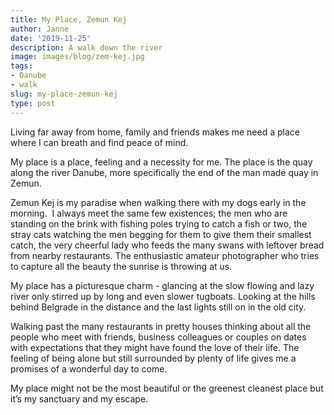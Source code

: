 ```yaml
---
title: My Place, Zemun Kej
author: Janne
date: '2019-11-25'
description: A walk down the river
image: images/blog/zem-kej.jpg
tags:
- Danube
- walk
slug: my-place-zemun-kej
type: post
---
```


Living far away from home, family and friends makes me need a place where I can breath and find peace of mind. 

My place is a place, feeling and a necessity for me. The place is the quay along the river Danube, more specifically the end of the man made quay in Zemun. 

Zemun Kej is my paradise when walking there with my dogs early in the morning. 
I always meet the same few existences; the men who are standing on the brink with fishing poles trying to catch a fish or two, the stray cats watching the men begging for them to give them their smallest catch, the very cheerful lady who feeds the many swans with leftover bread from nearby restaurants. The enthusiastic amateur photographer who tries to capture all the beauty the sunrise is throwing at us. 

My place has a picturesque charm - glancing at the slow flowing and lazy river only stirred up by long and even slower tugboats. Looking at the hills behind Belgrade in the distance and the last lights still on in the old city. 

Walking past the many restaurants in pretty houses thinking about all the people who meet with friends, business colleagues or couples on dates with expectations that they might have found the love of their life. The feeling of being alone but still surrounded by plenty of life gives me a promises of a wonderful day to come. 

My place might not be the most beautiful or the greenest cleanest place but it’s my sanctuary and my escape.
